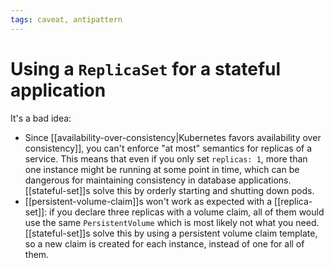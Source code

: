 ```yaml
---
tags: caveat, antipattern
---
```


# Using a `ReplicaSet` for a stateful application
It's a bad idea:

* Since [[availability-over-consistency|Kubernetes favors availability over consistency]], you can't enforce "at most" semantics for replicas of a service. This means that even if you only set `replicas: 1`, more than one instance might be running at some point in time, which can be dangerous for maintaining consistency in database applications. [[stateful-set]]s solve this by orderly starting and shutting down pods.
* [[persistent-volume-claim]]s won't work as expected with a [[replica-set]]: if you declare three replicas with a volume claim, all of them would use the same `PersistentVolume` which is most likely not what you need. [[stateful-set]]s solve this by using a persistent volume claim template, so a new claim is created for each instance, instead of one for all of them.
